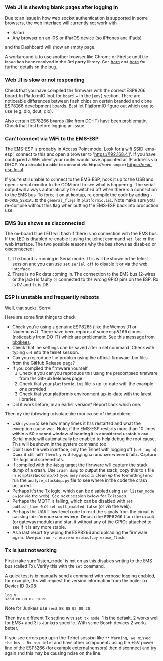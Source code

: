 ### Web UI is showing blank pages after logging in

Due to an issue in how web socket authentication is supported in some browsers, the web interface will currently not work with
* Safari
* Any browser on an iOS or iPadOS device (so iPhones and iPads)

and the Dashboard will show an empty page.
  
A workaround is to use another browser like Chrome or Firefox until the issue has been resolved in the 3rd party library. See [here](https://github.com/me-no-dev/ESPAsyncWebServer/issues/575) and [here](https://bugs.webkit.org/show_bug.cgi?id=80362) for further details on the bug.

### Web UI is slow or not responding

Check that you have compiled the firmware with the correct ESP8266 board. In PlatformIO look for `board =` in the `[env]` section. There are noticeable differences between flash chips on certain branded and clone ESP8266 development boards. Best let PlatformIO figure out which one to use (e.g. dio, dout, qio).

Also certain ESP8266 boards (like from DO-IT) have been problematic. Check that first before logging an issue.

### Can't connect via WiFi to the EMS-ESP

The EMS-ESP is probably in Access Point mode. Look for a wifi SSID 'ems-esp', connect to this and open a browser to 'https://192.168.4.1'. If you have configured a WiFi client your router would have appointed an IP address via DHCP. You should be able to connect via https://ems-esp or https://ems-esp.local.

If you're still unable to connect to the EMS-ESP, hook it up to the USB and open a serial monitor to the COM port to see what is happening. The serial output will always automatically be switched off when there is a connection to the EMS bus. To force it on at bootup, re-compile the code by adding `-DFORCE_SERIAL` to the `general_flags` in `platformio.ini`. Note make sure you re-compile without this flag when putting the EMS-ESP back into production use.

### EMS Bus shows as disconnected

The on-board blue LED will flash if there is no connection with the EMS bus. If the LED is disabled re-enable it using the telnet command `set led` or the web interface. The two possible reasons why the bus shows as disabled or disconnected:

1) The board is running in Serial mode. This will be shown in the telnet session and you can use `set serial off` to disable it or via the web interface.
2) There is no Rx data coming in. The connection to the EMS bus (2-wires or the jack) is faulty or connected to the wrong GPIO pins on the ESP. Rx is D7 and Tx is D8.

### ESP is unstable and frequently reboots

Well, that sucks. Sorry!

Here are some first things to check

* Check you're using a genuine ESP8266 (like the Wemos D1 or Nodemcuv2). There have been reports of some esp8266 clones (noticeably from DO-IT) which are problematic. See this message from [bbqkees](https://github.com/proddy/EMS-ESP/issues/173#issuecomment-528791079).
* Check that the settings can be saved after a set command. Check with typing `set` into the telnet session.
* Can you reproduce the problem using the official firmware .bin files from the GitHub Release page?
* If you compiled the firmware yourself
  1) Check if you can you reproduce this using the precompiled firmware from the GitHub Releases page
  2) Check that your `platformio.ini` file is up-to-date with the example one provided
  3) Check that your platformio environment up-to-date with the latest libraries
* Did it work before, in an earlier version? Report back which one.

Then try the following to isolate the root cause of the problem:

* Use `system` to see how many times it has restarted and what the exception cause was. Note, if the EMS-ESP restarts more than 10 times within a 60-second window of booting it is considered unstable and Serial mode will automatically be enabled to help debug the root cause. This will be shown in the system command too.
* Don't use the web interface, only the Telnet with logging off (`set log n`). Does it still fail? Then try with logging on and see where it fails. Capture the logs and screenshots.
* If compiled with the `debug` target the firmware will capture the stack dump of a crash. Use `crash dump` to output the stack, copy this to a file in scripts/stackdmp.txt (you may need to clean up the formatting) and run the `analyze_stackdmp.py` file to see where in the code the crash occurred.
* Perhaps it's the Tx logic, which can be disabled using `set listen_mode on` (or via the web). See next session below for Tx issues.
* Perhaps the MQTT is failing, which can be disabled with `set publish_time 0` or `set mqtt_enabled false` (or via the web).
* Perhaps the UART low-level code to read the signals from the circuit is causing interference somewhere. Detach the ESP8266 from the circuit (or gateway module) and start it without any of the GPIOs attached to see if it is any more stable.
* As a last resort try wiping the ESP8266 and uploading the firmware again. Use `pio run -t erase` or `esptool.py erase_flash`.

### Tx is just not working

First make sure 'listen_mode' is not on as this disables writing to the EMS bus (called Tx). Verify this with the `set` command.

A quick test is to manually send a command with verbose logging enabled, for example, this will request the version information from the boiler on Device ID 0x08:

```
log v
send 0B 88 02 00 20
```

Note for Junkers use `send 8B 88 02 00 20`

Then try a different Tx setting with `set tx_mode`. 1 is the default, 2 works well for EMS+ and 3 is Junkers specific. With some Bosch devices 2 works better.

If you see errors pop up in the Telnet session like `** Warning, we missed the bus - Rx non-idle!` and have other components using the +5V power line of the ESP8266 (for example external sensors) then disconnect and try again and this may be causing noise on the line.
